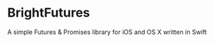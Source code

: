 BrightFutures
=============

A simple Futures &amp; Promises library for iOS and OS X written in Swift
